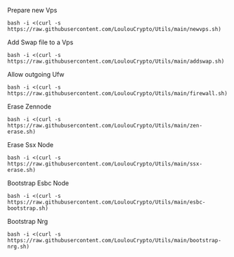 Prepare new Vps

``bash -i <(curl -s https://raw.githubusercontent.com/LoulouCrypto/Utils/main/newvps.sh)``

Add Swap file to a Vps

``bash -i <(curl -s https://raw.githubusercontent.com/LoulouCrypto/Utils/main/addswap.sh)``

Allow outgoing Ufw

``bash -i <(curl -s https://raw.githubusercontent.com/LoulouCrypto/Utils/main/firewall.sh)``

Erase Zennode

``bash -i <(curl -s https://raw.githubusercontent.com/LoulouCrypto/Utils/main/zen-erase.sh)``

Erase Ssx Node

``bash -i <(curl -s https://raw.githubusercontent.com/LoulouCrypto/Utils/main/ssx-erase.sh)``

Bootstrap Esbc Node

``bash -i <(curl -s https://raw.githubusercontent.com/LoulouCrypto/Utils/main/esbc-bootstrap.sh)``

Bootstrap Nrg

``bash -i <(curl -s https://raw.githubusercontent.com/LoulouCrypto/Utils/main/bootstrap-nrg.sh)``

